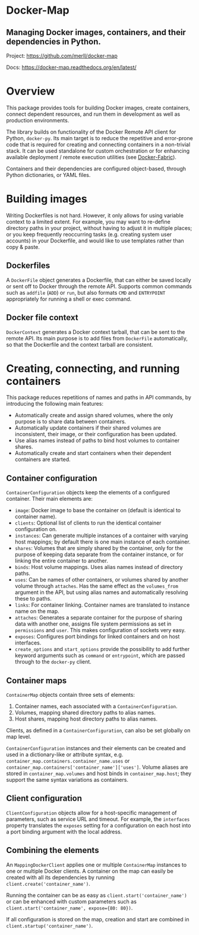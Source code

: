 Docker-Map
==========

Managing Docker images, containers, and their dependencies in Python.
---------------------------------------------------------------------

Project: https://github.com/merll/docker-map

Docs: https://docker-map.readthedocs.org/en/latest/


Overview
========
This package provides tools for building Docker images, create containers,
connect dependent resources, and run them in development as well as production
environments.

The library builds on functionality of the Docker Remote API client for Python,
`docker-py`. Its main target is to reduce the repetitive and error-prone code that is
required for creating and connecting containers in a non-trivial stack. It can be used
standalone for custom orchestration or for enhancing available deployment / remote
execution utilities (see [Docker-Fabric](https://github.com/merll/docker-fabric)).

Containers and their dependencies are configured object-based, through Python dictionaries,
or YAML files.

Building images
===============
Writing Dockerfiles is not hard. However, it only allows for using variable context to a
limited extent. For example, you may want to re-define directory paths in your project,
without having to adjust it in multiple places; or you keep frequently reoccurring tasks
(e.g. creating system user accounts) in your Dockerfile, and would like to use templates
rather than copy & paste.

Dockerfiles
-----------
A `DockerFile` object generates a Dockerfile, that can either be saved locally or sent
off to Docker through the remote API. Supports common commands such as `addfile` (`ADD`)
or `run`, but also formats `CMD` and `ENTRYPOINT` appropriately for running a shell or
exec command.

Docker file context
-------------------
`DockerContext` generates a Docker context tarball, that can be sent to the remote API.
Its main purpose is to add files from `DockerFile` automatically, so that the Dockerfile
and the context tarball are consistent.


Creating, connecting, and running containers
============================================
This package reduces repetitions of names and paths in API commands, by introducing the
following main features:

* Automatically create and assign shared volumes, where the only purpose is to share data
  between containers.
* Automatically update containers if their shared volumes are inconsistent, their image,
  or their configuration has been updated.
* Use alias names instead of paths to bind host volumes to container shares.
* Automatically create and start containers when their dependent containers are started.

Container configuration
-----------------------
`ContainerConfiguration` objects keep the elements of a configured container. Their main
elements are:

* `image`: Docker image to base the container on (default is identical to container name).
* `clients`: Optional list of clients to run the identical container configuration on.
* `instances`: Can generate multiple instances of a container with varying host mappings;
  by default there is one main instance of each container.
* `shares`: Volumes that are simply shared by the container, only for the purpose of
  keeping data separate from the container instance, or for linking the entire container
  to another.
* `binds`: Host volume mappings. Uses alias names instead of directory paths.
* `uses`: Can be names of other containers, or volumes shared by another volume through
  `attaches`. Has the same effect as the `volumes_from` argument in the API, but using alias
  names and automatically resolving these to paths.
* `links`: For container linking. Container names are translated to instance name on the map.
* `attaches`: Generates a separate container for the purpose of sharing data with another
  one, assigns file system permissions as set in `permissions` and `user`. This makes
  configuration of sockets very easy.
* `exposes`: Configures port bindings for linked containers and on host interfaces.
* `create_options` and `start_options` provide the possibility to add further keyword
  arguments such as `command` or `entrypoint`, which are passed through to the `docker-py`
  client.

Container maps
--------------
`ContainerMap` objects contain three sets of elements:

1. Container names, each associated with a `ContainerConfiguration`.
2. Volumes, mapping shared directory paths to alias names.
3. Host shares, mapping host directory paths to alias names.

Clients, as defined in a `ContainerConfiguration`, can also be set globally on map level.

`ContainerConfiguration` instances and their elements can be created and used in a
dictionary-like or attribute syntax, e.g.
`container_map.containers.container_name.uses` or
`container_map.containers['container_name']['uses']`.
Volume aliases are stored in `container_map.volumes` and host binds in
`container_map.host`; they support the same syntax variations as containers.

Client configuration
--------------------
`ClientConfiguration` objects allow for a host-specific management of parameters, such as
service URL and timeout. For example, the `interfaces` property translates the `exposes`
setting for a configuration on each host into a port binding argument with the local
address.

Combining the elements
----------------------
An `MappingDockerClient` applies one or multiple `ContainerMap` instances to one or
multiple Docker clients. A container on the map can easily be created with all its
dependencies by running `client.create('container_name')`.

Running the container can be as easy as
`client.start('container_name')`
or can be enhanced with custom parameters such as
`client.start('container_name', expose={80: 80})`.

If all configuration is stored on the map, creation and start are combined in
`client.startup('container_name')`.
